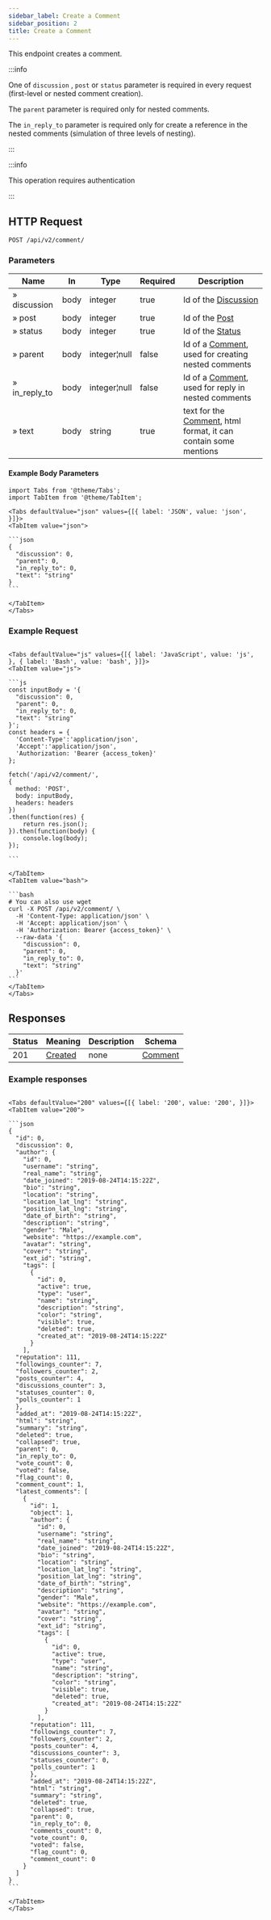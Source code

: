 ```yaml
---
sidebar_label: Create a Comment
sidebar_position: 2
title: Create a Comment
---
```


This endpoint creates a comment.

:::info

One of `discussion` , `post` or `status` parameter is required in every request (first-level or nested comment creation).

The `parent` parameter is required only for nested comments.

The `in_reply_to` parameter is required only for create a reference in the nested comments (simulation of three levels of nesting).

:::

:::info

This operation requires authentication

:::


## HTTP Request

`POST /api/v2/comment/`

### Parameters

|Name|In|Type|Required|Description|
|---|---|---|---|---|
|» discussion|body|integer|true|Id of the [Discussion](/docs/apireference/v2/schemas/discussion)|
|» post|body|integer|true|Id of the [Post](/docs/apireference/v2/schemas/post)|
|» status|body|integer|true|Id of the [Status](/docs/apireference/v2/schemas/status)|
|» parent|body|integer¦null|false|Id of a [Comment](/docs/apireference/v2/schemas/comment), used for creating nested comments|
|» in_reply_to|body|integer¦null|false|Id of a [Comment](/docs/apireference/v2/schemas/comment), used for reply in nested comments|
|» text|body|string|true|text for the [Comment](/docs/apireference/v2/schemas/comment), html format, it can contain some mentions|

#### Example Body Parameters

````mdx-code-block
import Tabs from '@theme/Tabs';
import TabItem from '@theme/TabItem';

<Tabs defaultValue="json" values={[{ label: 'JSON', value: 'json', }]}>
<TabItem value="json">

```json
{
  "discussion": 0,
  "parent": 0,
  "in_reply_to": 0,
  "text": "string"
}
```

</TabItem>
</Tabs>
````

### Example Request

````mdx-code-block

<Tabs defaultValue="js" values={[{ label: 'JavaScript', value: 'js', }, { label: 'Bash', value: 'bash', }]}>
<TabItem value="js">

```js
const inputBody = '{
  "discussion": 0,
  "parent": 0,
  "in_reply_to": 0,
  "text": "string"
}';
const headers = {
  'Content-Type':'application/json',
  'Accept':'application/json',
  'Authorization: 'Bearer {access_token}'
};

fetch('/api/v2/comment/',
{
  method: 'POST',
  body: inputBody,
  headers: headers
})
.then(function(res) {
    return res.json();
}).then(function(body) {
    console.log(body);
});

```

</TabItem>
<TabItem value="bash">

```bash
# You can also use wget
curl -X POST /api/v2/comment/ \
  -H 'Content-Type: application/json' \
  -H 'Accept: application/json' \
  -H 'Authorization: Bearer {access_token}' \
  --raw-data '{
    "discussion": 0,
    "parent": 0,
    "in_reply_to": 0,
    "text": "string"
  }'
```
</TabItem>
</Tabs>
````

## Responses

|Status|Meaning|Description|Schema|
|---|---|---|---|
|201|[Created](https://tools.ietf.org/html/rfc7231#section-6.3.2)|none|[Comment](/docs/apireference/v2/schemas/comment)|

### Example responses


````mdx-code-block

<Tabs defaultValue="200" values={[{ label: '200', value: '200', }]}>
<TabItem value="200">

```json
{
  "id": 0,
  "discussion": 0,
  "author": {
    "id": 0,
    "username": "string",
    "real_name": "string",
    "date_joined": "2019-08-24T14:15:22Z",
    "bio": "string",
    "location": "string",
    "location_lat_lng": "string",
    "position_lat_lng": "string",
    "date_of_birth": "string",
    "description": "string",
    "gender": "Male",
    "website": "https://example.com",
    "avatar": "string",
    "cover": "string",
    "ext_id": "string",
    "tags": [
      {
        "id": 0,
        "active": true,
        "type": "user",
        "name": "string",
        "description": "string",
        "color": "string",
        "visible": true,
        "deleted": true,
        "created_at": "2019-08-24T14:15:22Z"
      }
    ],
  "reputation": 111,
  "followings_counter": 7,
  "followers_counter": 2,
  "posts_counter": 4,
  "discussions_counter": 3,
  "statuses_counter": 0,
  "polls_counter": 1
  },
  "added_at": "2019-08-24T14:15:22Z",
  "html": "string",
  "summary": "string",
  "deleted": true,
  "collapsed": true,
  "parent": 0,
  "in_reply_to": 0,
  "vote_count": 0,
  "voted": false,
  "flag_count": 0,
  "comment_count": 1,
  "latest_comments": [
    {
      "id": 1,
      "object": 1,
      "author": {
        "id": 0,
        "username": "string",
        "real_name": "string",
        "date_joined": "2019-08-24T14:15:22Z",
        "bio": "string",
        "location": "string",
        "location_lat_lng": "string",
        "position_lat_lng": "string",
        "date_of_birth": "string",
        "description": "string",
        "gender": "Male",
        "website": "https://example.com",
        "avatar": "string",
        "cover": "string",
        "ext_id": "string",
        "tags": [
          {
            "id": 0,
            "active": true,
            "type": "user",
            "name": "string",
            "description": "string",
            "color": "string",
            "visible": true,
            "deleted": true,
            "created_at": "2019-08-24T14:15:22Z"
          }
        ],
      "reputation": 111,
      "followings_counter": 7,
      "followers_counter": 2,
      "posts_counter": 4,
      "discussions_counter": 3,
      "statuses_counter": 0,
      "polls_counter": 1
      },
      "added_at": "2019-08-24T14:15:22Z",
      "html": "string",
      "summary": "string",
      "deleted": true,
      "collapsed": true,
      "parent": 0,
      "in_reply_to": 0,
      "comments_count": 0,
      "vote_count": 0,
      "voted": false,
      "flag_count": 0,
      "comment_count": 0
    }
  ]
}
```

</TabItem>
</Tabs>
````




